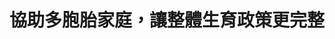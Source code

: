 ---
id: "20"
lang: zh-tw
publish: "FALSE"
description: " 「請政府針對雙(多)胞胎家庭提出完整政策方案 」連署案"
selected: "FALSE"
blog_selected: "FALSE"
title: 協助多胞胎家庭，讓整體生育政策更完整
introduction:
  content: >-
    這幾年來，除了少子化問題外，雙（多）胞胎家庭的相關補助也是政府需要積極協助的議題，不論是懷孕、醫療、托育、就學，雙（多）胞胎家庭所面臨的風險都較一般家庭風險更高、也有諸多不便，因此，若是能就雙（多）胞胎家庭的每個階段規劃出完整、具有延續性的政策方案，並將這些內容整合印製為手冊。

    藉由這次會議廣泛的討論，教育部將會就雙（多）胞胎在使用公幼托資源時是否採共籤或列為優先收托對象之建議再行研議，各部會也會持續辦理未滿5歲之雙（多）胞胎幼兒貸款，並藉由資訊的整合，完備整體國家的少子女化政策。
  image: https://pdis.nat.gov.tw/assets/imgs/2fa91dea681fe49bd2b64d53a927b9a9e47badee.JPG
color: yellow
join:
  type: 提
  title: 請政府針對雙(多)胞胎家庭提出完整政策方案
  link: https://join.gov.tw/idea/detail/e072e742-8f8d-421a-a5cc-407cfbc27724
  image: https://cm.pdis.tw/images/post/20/1y4cYBR07jcc0YWlmPc4uKSMp7BD3cImy.jpg
layout: post
departments:
  - 衛福部
  - 國發會
embed:
  agenda_book:
    links:
      - " "
  mind_map:
    links:
      - https://miro.com/app/live-embed/o9J_k0QrkKo=/?moveToViewport=9390,-2231,2085,2951
  proposer_slide:
    links:
      - https://issuu.com/pdis.tw/docs/00________________
  ministry_slide:
    links:
      - https://issuu.com/pdis.tw/docs/01________________
      - https://issuu.com/pdis.tw/docs/03_______2-_________
      - https://issuu.com/pdis.tw/docs/04_______3-_________
      - https://issuu.com/pdis.tw/docs/05_______4-_________
      - https://issuu.com/pdis.tw/docs/07_______5-_________
  host_slide:
    links:
      - https://issuu.com/pdis.tw/docs/_______________
  transcript:
    links:
      - https://sayit.pdis.nat.gov.tw/2017-10-18-%E9%96%8B%E6%94%BE%E6%94%BF%E5%BA%9C%E8%81%AF%E7%B5%A1%E4%BA%BA%E7%AC%AC%E4%BA%8C%E5%8D%81%E6%AC%A1%E5%8D%94%E4%BD%9C%E6%9C%83%E8%AD%B0
blogs:
  - https://pdis.nat.gov.tw/zh-TW/blog/%E9%9B%99%E8%83%9E%E8%83%8E%E5%8D%94%E4%BD%9C%E6%9C%83%E8%AD%B0-%E8%AE%93%E6%94%BF%E5%BA%9C%E8%88%87%E6%B0%91%E7%9C%BE%E5%90%8C%E6%AD%A5%E8%B3%87%E8%A8%8A/
---